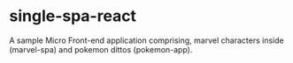 # single-spa-react

A sample Micro Front-end application comprising, marvel characters inside (marvel-spa) and pokemon dittos (pokemon-app).


